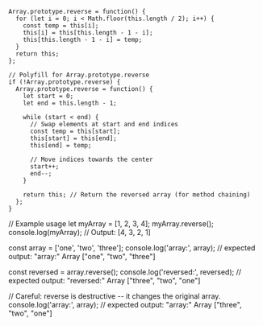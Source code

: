 ```
Array.prototype.reverse = function() {
  for (let i = 0; i < Math.floor(this.length / 2); i++) {
    const temp = this[i];
    this[i] = this[this.length - 1 - i];
    this[this.length - 1 - i] = temp;
  }
  return this;
};
```

```
// Polyfill for Array.prototype.reverse
if (!Array.prototype.reverse) {
  Array.prototype.reverse = function() {
    let start = 0;
    let end = this.length - 1;

    while (start < end) {
      // Swap elements at start and end indices
      const temp = this[start];
      this[start] = this[end];
      this[end] = temp;

      // Move indices towards the center
      start++;
      end--;
    }

    return this; // Return the reversed array (for method chaining)
  };
}
```
// Example usage
let myArray = [1, 2, 3, 4];
myArray.reverse();
console.log(myArray); // Output: [4, 3, 2, 1]


const array = ['one', 'two', 'three'];
console.log('array:', array);
// expected output: "array:" Array ["one", "two", "three"]

const reversed = array.reverse();
console.log('reversed:', reversed);
// expected output: "reversed:" Array ["three", "two", "one"]

// Careful: reverse is destructive -- it changes the original array.
console.log('array:', array);
// expected output: "array:" Array ["three", "two", "one"]
